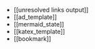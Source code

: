 - [[unresolved links output]]
- [[ad_template]]
- [[mermaid_state]]
- [[katex_template]]
- [[bookmark]]
